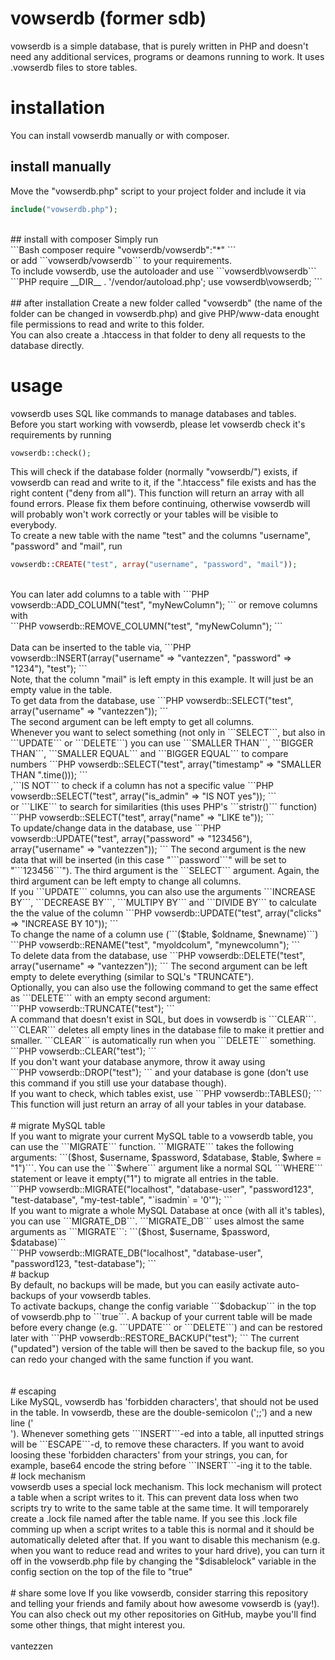 # vowserdb (former sdb)
vowserdb is a simple database, that is purely written in PHP and doesn't need any additional services, programs or deamons running to work. It uses .vowserdb files to store tables.

# installation
You can install vowserdb manually or with composer.<br />
## install manually
Move the "vowserdb.php" script to your project folder and include it via<br />
```PHP
include("vowserdb.php");
```
<br />
## install with composer
Simply run
<br />
```Bash
composer require "vowserdb/vowserdb":"*"
```
<br />
or add ```vowserdb/vowserdb``` to your requirements.
<br />
To include vowserdb, use the autoloader and use ```vowserdb\vowserdb```
<br />
```PHP
require __DIR__ . '/vendor/autoload.php';
use vowserdb\vowserdb;
```
<br />
<br />
## after installation
Create a new folder called "vowserdb" (the name of the folder can be changed in vowserdb.php) and give PHP/www-data enought file permissions to read and write to this folder.<br />
You can also create a .htaccess in that folder to deny all requests to the database directly.

# usage
vowserdb uses SQL like commands to manage databases and tables.<br />
Before you start working with vowserdb, please let vowserdb check it's requirements by running
```PHP
vowserdb::check();
```
This will check if the database folder (normally "vowserdb/") exists, if vowserdb can read and write to it, if the ".htaccess" file exists and has the right content ("deny from all"). This function will return an array with all found errors. Please fix them before continuing, otherwise vowserdb will will probably won't work correctly or your tables will be visible to everybody.
<br />
To create a new table with the name "test" and the columns "username", "password" and "mail", run<br />
```PHP
vowserdb::CREATE("test", array("username", "password", "mail"));
```
<br />
You can later add columns to a table with
```PHP
vowserdb::ADD_COLUMN("test", "myNewColumn");
```
or remove columns with
<br />
```PHP
vowserdb::REMOVE_COLUMN("test", "myNewColumn");
```
<br />
<br />
Data can be inserted to the table via,
```PHP
vowserdb::INSERT(array("username" => "vantezzen", "password" => "1234"), "test");
```
<br />
Note, that the column "mail" is left empty in this example. It will just be an empty value in the table.
<br />
To get data from the database, use
```PHP
vowserdb::SELECT("test", array("username" => "vantezzen"));
```
<br />
The second argument can be left empty to get all columns.
<br />
Whenever you want to select something (not only in ```SELECT```, but also in ```UPDATE``` or ```DELETE```) you can use ```SMALLER THAN```, ```BIGGER THAN```, ```SMALLER EQUAL``` and ```BIGGER EQUAL``` to compare numbers
```PHP
vowserdb::SELECT("test", array("timestamp" => "SMALLER THAN ".time()));
```
<br />
,```IS NOT``` to check if a column has not a specific value
```PHP
vowserdb::SELECT("test", array("is_admin" => "IS NOT yes"));
```
<br />
or ```LIKE``` to search for similarities (this uses PHP's ```stristr()``` function)
<br />
```PHP
vowserdb::SELECT("test", array("name" => "LIKE te"));
```
<br />
To update/change data in the database, use
```PHP
vowserdb::UPDATE("test", array("password" => "123456"), array("username" => "vantezzen"));
```
The second argument is the new data that will be inserted (in this case "```password```" will be set to "```123456```"). The third argument is the ```SELECT``` argument.
Again, the third argument can be left empty to change all columns.
<br />
If you ```UPDATE``` columns, you can also use the arguments ```INCREASE BY```, ```DECREASE BY```, ```MULTIPY BY``` and ```DIVIDE BY``` to calculate the the value of the column
```PHP
vowserdb::UPDATE("test", array("clicks" => "INCREASE BY 10"));
```
<br />
To change the name of a column use (```($table, $oldname, $newname)```)
```PHP
vowserdb::RENAME("test", "myoldcolum", "mynewcolumn");
```
<br />
To delete data from the database, use
```PHP
vowserdb::DELETE("test", array("username" => "vantezzen"));
```
The second argument can be left empty to delete everything (similar to SQL's "TRUNCATE").
<br />
Optionally, you can also use the following command to get the same effect as ```DELETE``` with an empty second argument:<br />
```PHP
vowserdb::TRUNCATE("test");
```
<br />
A command that doesn't exist in SQL, but does in vowserdb is ```CLEAR```. ```CLEAR``` deletes all empty lines in the database file to make it prettier and smaller. ```CLEAR``` is automatically run when you ```DELETE``` something.
```PHP
vowserdb::CLEAR("test");
```
<br />
If you don't want your database anymore, throw it away using<br />
```PHP
vowserdb::DROP("test");
```
and your database is gone (don't use this command if you still use your database though).
<br />
If you want to check, which tables exist, use
```PHP
vowserdb::TABLES();
```
This function will just return an array of all your tables in your database.
<br />
<br />
# migrate MySQL table
<br />
If you want to migrate your current MySQL table to a vowserdb table, you can use the ```MIGRATE``` function. ```MIGRATE``` takes the following arguments: ```($host, $username, $password, $database, $table, $where = "1")```. You can use the ```$where``` argument like a normal SQL ```WHERE``` statement or leave it empty("1") to migrate all entries in the table.
<br />
```PHP
vowserdb::MIGRATE("localhost", "database-user", "password123", "test-database", "my-test-table", "`isadmin` = '0'");
```
<br />
If you want to migrate a whole MySQL Database at once (with all it's tables), you can use ```MIGRATE_DB```. ```MIGRATE_DB``` uses almost the same arguments as ```MIGRATE```: ```($host, $username, $password, $database)```
<br />
```PHP
vowserdb::MIGRATE_DB("localhost", "database-user", "password123, "test-database");
```
<br />
# backup
<br />
By default, no backups will be made, but you can easily activate auto-backups of your vowserdb tables. <br />
To activate backups, change the config variable ```$dobackup``` in the top of vowserdb.php to ```true```. A backup of your current table will be made before every change (e.g. ```UPDATE``` or ```DELETE```) and can be restored later with
```PHP
vowserdb::RESTORE_BACKUP("test");
```
The current ("updated") version of the table will then be saved to the backup file, so you can redo your changed with the same function if you want.
<br />
<br />
<br />
# escaping
<br />
Like MySQL, vowserdb has 'forbidden characters', that should not be used in the table. In vowserdb, these are the double-semicolon (';;') and a new line ('<br />
'). Whenever something gets ```INSERT```-ed into a table, all inputted strings will be ```ESCAPE```-d, to remove these characters. If you want to avoid loosing these 'forbidden characters' from your strings, you can, for example, base64 encode the string before ```INSERT```-ing it to the table.
<br />
# lock mechanism
<br />
vowserdb uses a special lock mechanism. This lock mechanism will protect a table when a script writes to it. This can prevent data loss when two scripts try to write to the same table at the same time. It will temporarely create a .lock file named after the table name. If you see this .lock file comming up when a script writes to a table this is normal and it should be automatically deleted after that. If you want to disable this mechanism (e.g. when you want to reduce read and writes to your hard drive), you can turn it off in the vowserdb.php file by changing the "$disablelock" variable in the config section on the top of the file to "true"
<br />
<br />
# share some love
If you like vowserdb, consider starring this repository and telling your friends and family about how awesome vowserdb is (yay!).
You can also check out my other repositories on GitHub, maybe you'll find some other things, that might interest you.
<br />
<br />
vantezzen
